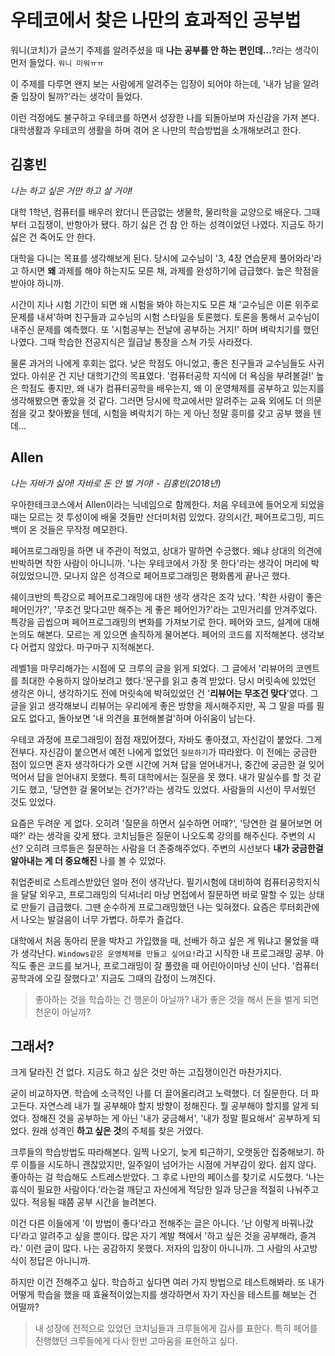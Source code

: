 # 우테코에서 찾은 나만의 효과적인 공부법

워니(코치)가 글쓰기 주제를 알려주셨을 때 **나는 공부를 안 하는 편인데...**?라는 생각이  먼저 들었다.  `워니 미워ㅠㅠ`

이 주제를 다루면 왠지 보는 사람에게 알려주는 입장이 되어야 하는데, '내가 남을 알려줄 입장이 될까?'라는 생각이 들었다.

이런 걱정에도 불구하고 우테코를 하면서 성장한 나를 되돌아보며 자신감을 가져 본다. 대학생활과 우테코의 생활을 하며 겪어 온 나만의 학습방법을 소개해보려고 한다.  



## 김홍빈

*나는 하고 싶은 거만 하고 살 거야!*

대학 1학년, 컴퓨터를 배우러 왔더니 뜬금없는 생물학, 물리학을 교양으로 배운다.  그때부터 고집쟁이, 반항아가 됐다. 하기 싫은 건 참 안 하는 성격이었던 나였다. 지금도 하기 싫은 건 죽어도 안 한다. 

대학을 다니는 목표를 생각해보게 된다. 당시에 교수님이 '3, 4장 연습문제 풀어와라'라고 하시면 **왜** 과제를 해야 하는지도 모른 채, 과제를 완성하기에 급급했다. 높은 학점을 받아야 하니까. 

시간이 지나 시험 기간이 되면 왜 시험을 봐야 하는지도 모른 채 '교수님은 이론 위주로 문제를 내셔'하며 친구들과 교수님의 시험 스타일을 토론했다. 토론을 통해서 교수님이 내주신 문제를 예측했다. 또 '시험공부는 전날에 공부하는 거지!' 하며 벼락치기를 했던 나였다. 그때 학습한 전공지식은 월급날 통장을 스쳐 가듯 사라졌다.

물론 과거의 나에게 후회는 없다. 낮은 학점도 아니었고, 좋은 친구들과 교수님들도 사귀었다. 아쉬운 건 지난 대학기간의 목표였다. '컴퓨터공학 지식에 더 욕심을 부려볼걸!' 높은 학점도 좋지만, 왜 내가 컴퓨터공학을 배우는지, 왜 이 운영체제를 공부하고 있는지를 생각해봤으면 좋았을 것 같다. 그러면 당시에 학교에서만 알려주는 교육 외에도 더 의문점을 갖고 찾아봤을 텐데, 시험을 벼락치기 하는 게 아닌 정말 흥미를 갖고 공부 했을 텐데...



## Allen

*나는 자바가 싫어! 자바로 돈 안 벌 거야! - 김홍빈(2018년)*

우아한테크코스에서 Allen이라는 닉네임으로 함께한다. 처음 우테코에 들어오게 되었을 때는 모르는 것 투성이에 배울 것들만 산더미처럼 있었다. 강의시간, 페어프로그밍, 피드백이 온 것들은 무작정 메모한다.

페어프로그래밍을 하면 내 주관이 적었고, 상대가 말하면 수긍했다. 왜냐 상대의 의견에 반박하면 착한 사람이 아니니까. '나는 우테코에서 가장 못 한다'라는 생각이 머리에 박혀있었으니깐. 모나지 않은 성격으로 페어프로그래밍은 평화롭게 끝나곤 했다.

쉐이크반의 특강으로 페어프로그래밍에 대한 생각 생각은 조각 났다. '착한 사람이 좋은 페어인가?', '무조건 맞다고만 해주는 게 좋은 페어인가?'라는 고민거리를 안겨주었다. 특강을 곱씹으며 페어프로그래밍의 변화를 가져보기로 한다. 페어와 코드, 설계에 대해 논의도 해본다. 모르는 게 있으면 솔직하게 물어본다. 페어의 코드를 지적해본다. 생각보다 어렵지 않았다. 마구마구 지적해본다.

레벨1을 마무리해가는 시점에 모 크루의 글을 읽게 되었다. 그 글에서 '리뷰어의 코멘트를 최대한 수용하지 않아보려고 했다.'문구를 읽고 충격 받았다. 당시 머릿속에 있었던 생각은 아니, 생각하기도 전에 머릿속에 박혀있었던 건 '**리뷰어는 무조건 맞다**'였다. 그 글을 읽고 생각해보니 리뷰어는 우리에게 좋은 방향을 제시해주지만, 꼭 그 말을 따를 필요도 없다고, 돌아보면 '내 의견을 표현해볼걸'하며 아쉬움이 남는다. 

우테코 과정에 프로그래밍이 점점 재밌어졌다, 자바도 좋아졌고, 자신감이 붙었다.  그게 전부다. 자신감이 붙으면서 예전 나에게 없었던 `질문하기`가 따라왔다. 이 전에는 궁금한 점이 있으면 혼자 생각하다가 오랜 시간에 거쳐 답을 얻어내거나, 중간에 궁금한 걸 잊어먹어서 답을 얻어내지 못했다. 특히 대학에서는 질문을 못 했다. 내가 말실수를 할 것 같기도 했고, '당연한 걸 물어보는 건가?'라는 생각도 있었다. 사람들의 시선이 무서웠던 것도 있었다.

요즘은 두려운 게 없다. 오히려 '질문을 하면서 실수하면 어때?', '당연한 걸 물어보면 어때?' 라는 생각을 갖게 됐다. 코치님들은 질문이 나오도록 강의를 해주신다. 주변의 시선? 오히려 크루들은 질문하는 사람을 더 존중해주었다. 주변의 시선보다 **내가 궁금한걸 알아내는 게 더 중요해진** 나를 볼 수 있었다.

취업준비로 스트레스받았던 얼마 전이 생각난다. 필기시험에 대비하여 컴퓨터공학지식을 달달 외우고, 프로그래밍의 딕셔너리 마냥 면접에서 질문하면 바로 말할 수 있는 상태로 만들기 급급했다. 그땐 순수하게 프로그래밍했던 나는 잊혀졌다. 요즘은 루터회관에서 나오는 발걸음이 너무 가볍다. 하루가 즐겁다.


대학에서 처음 동아리 문을 박차고 가입했을 때, 선배가 하고 싶은 게 뭐냐고 물었을 때가 생각난다. `Windows같은 운영체제를 만들고 싶어요!`라고 시작한 내 프로그래밍 공부. 아직도 좋은 코드를 보거나, 프로그래밍이 잘 풀렸을 때 어린아이마냥 신이 난다. '컴퓨터공학과에 오길 잘했다고' 지금도 그때의 감정이 느껴진다. 

> 좋아하는 것을 학습하는 건 행운이 아닐까?
> 내가 좋은 것을 해서 돈을 벌게 되면 천운이 아닐까?



## 그래서? 

크게 달라진 건 없다. 지금도 하고 싶은 것만 하는 고집쟁이인건 마찬가지다.

굳이 비교하자면. 학습에 소극적인 나를 더 끌어올리려고 노력했다. 더 질문한다. 더 파고든다. 자연스레 내가 뭘 공부해야 할지 방향이 정해진다. 뭘 공부해야 할지를 알게 되었다. 정해진 것을 공부하는 게 아닌 '내가 궁금해서', '내가 정말 필요해서' 공부하게 되었다. 원래 성격인 **하고 싶은 것**의 주체를 찾은 거였다.

크루들의 학습방법도 따라해본다. 일찍 나오기, 늦게 퇴근하기, 오랫동안 집중해보기. 하루 이틀을 시도하니 괜찮았지만, 일주일이 넘어가는 시점에 거부감이 왔다. 쉽지 않다. 좋아하는 걸 학습해도 스트레스받았다.  그 후로 나만의 페이스를 찾기로 시도했다. '나는 휴식이 필요한 사람이다.'라는걸 깨닫고 자신에게 적당한 일과 당근을 적절히 나눠주고 있다. 적응될 때쯤 공부 시간을 늘려본다.

이건  다른 이들에게 '이 방법이 좋다'라고 전해주는 글은 아니다. '난 이렇게 바꿔나갔다'라고 알려주고 싶을 뿐이다. 많은 자기 계발 책에서 '하고 싶은 것을 공부해라, 즐겨라.' 이런 글이 많다. 나는 공감하지 못했다. 저자의 입장이 아니니까. 그 사람의 사고방식이 정답은 아니니까.

하지만 이건 전해주고 싶다. 학습하고 싶다면 여러 가지 방법으로 테스트해봐라. 또 내가 어떻게 학습을 했을 때 효율적이었는지를 생각하면서 자기 자신을 테스트를 해보는 건 어떨까?



> 내 성장에 전적으로 있었던 코치님들과 크루들에게 감사를 표한다. 특히 페어를 진행했던 크루들에게 다시 한번 고마움을 표현하고 싶다.
